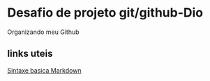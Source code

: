 # Desafio de projeto git/github-Dio
Organizando meu Github

## links uteis
[Sintaxe basica Markdown](https://www.markdownguide.org/cheat-sheet/#basic-syntax)
